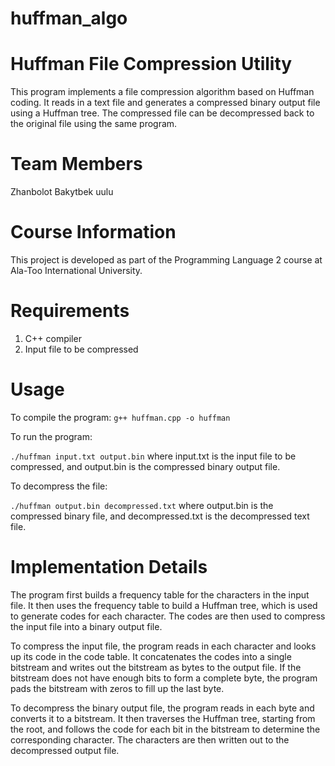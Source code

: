 # huffman_algo

# Huffman File Compression Utility
This program implements a file compression algorithm based on Huffman coding. It reads in a text file and generates a compressed binary output file using a Huffman tree. The compressed file can be decompressed back to the original file using the same program.

# Team Members
Zhanbolot Bakytbek uulu
# Course Information

This project is developed as part of the Programming Language 2 course at Ala-Too International University.

# Requirements
1. C++ compiler
2. Input file to be compressed

# Usage
To compile the program:
`g++ huffman.cpp -o huffman`

To run the program:

`./huffman input.txt output.bin`
where input.txt is the input file to be compressed, and output.bin is the compressed binary output file.

To decompress the file:

`./huffman output.bin decompressed.txt`
where output.bin is the compressed binary file, and decompressed.txt is the decompressed text file.

# Implementation Details
The program first builds a frequency table for the characters in the input file. It then uses the frequency table to build a Huffman tree, which is used to generate codes for each character. The codes are then used to compress the input file into a binary output file.

To compress the input file, the program reads in each character and looks up its code in the code table. It concatenates the codes into a single bitstream and writes out the bitstream as bytes to the output file. If the bitstream does not have enough bits to form a complete byte, the program pads the bitstream with zeros to fill up the last byte.

To decompress the binary output file, the program reads in each byte and converts it to a bitstream. It then traverses the Huffman tree, starting from the root, and follows the code for each bit in the bitstream to determine the corresponding character. The characters are then written out to the decompressed output file.
